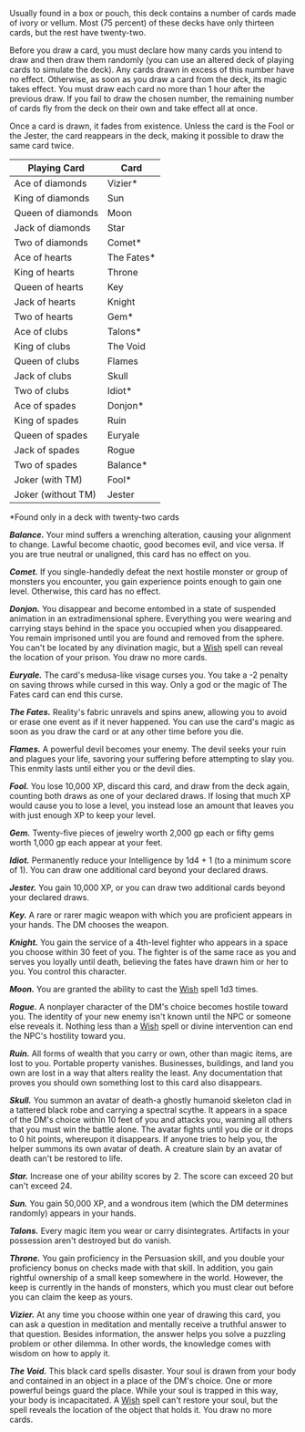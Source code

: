 Usually found in a box or pouch, this deck contains a number of cards made of ivory or vellum. Most (75 percent) of these decks have only thirteen cards, but the rest have twenty-two.

Before you draw a card, you must declare how many cards you intend to draw and then draw them randomly (you can use an altered deck of playing cards to simulate the deck). Any cards drawn in excess of this number have no effect. Otherwise, as soon as you draw a card from the deck, its magic takes effect. You must draw each card no more than 1 hour after the previous draw. If you fail to draw the chosen number, the remaining number of cards fly from the deck on their own and take effect all at once.

Once a card is drawn, it fades from existence. Unless the card is the Fool or the Jester, the card reappears in the deck, making it possible to draw the same card twice.

|Playing Card|Card|
|---|---|
|Ace of diamonds|Vizier*|
|King of diamonds|Sun|
|Queen of diamonds|Moon|
|Jack of diamonds|Star|
|Two of diamonds|Comet*|
|Ace of hearts|The Fates*|
|King of hearts|Throne|
|Queen of hearts|Key|
|Jack of hearts|Knight|
|Two of hearts|Gem*|
|Ace of clubs|Talons*|
|King of clubs|The Void|
|Queen of clubs|Flames|
|Jack of clubs|Skull|
|Two of clubs|Idiot*|
|Ace of spades|Donjon*|
|King of spades|Ruin|
|Queen of spades|Euryale|
|Jack of spades|Rogue|
|Two of spades|Balance*|
|Joker (with TM)|Fool*|
|Joker (without TM)|Jester|

*Found only in a deck with twenty-two cards

**_Balance._** Your mind suffers a wrenching alteration, causing your alignment to change. Lawful become chaotic, good becomes evil, and vice versa. If you are true neutral or unaligned, this card has no effect on you.

**_Comet._** If you single-handedly defeat the next hostile monster or group of monsters you encounter, you gain experience points enough to gain one level. Otherwise, this card has no effect.

**_Donjon._** You disappear and become entombed in a state of suspended animation in an extradimensional sphere. Everything you were wearing and carrying stays behind in the space you occupied when you disappeared. You remain imprisoned until you are found and removed from the sphere. You can't be located by any divination magic, but a [Wish](http://dnd5e.wikidot.com/spell:wish) spell can reveal the location of your prison. You draw no more cards.

**_Euryale._** The card's medusa-like visage curses you. You take a -2 penalty on saving throws while cursed in this way. Only a god or the magic of The Fates card can end this curse.

**_The Fates._** Reality's fabric unravels and spins anew, allowing you to avoid or erase one event as if it never happened. You can use the card's magic as soon as you draw the card or at any other time before you die.

**_Flames._** A powerful devil becomes your enemy. The devil seeks your ruin and plagues your life, savoring your suffering before attempting to slay you. This enmity lasts until either you or the devil dies.

**_Fool._** You lose 10,000 XP, discard this card, and draw from the deck again, counting both draws as one of your declared draws. If losing that much XP would cause you to lose a level, you instead lose an amount that leaves you with just enough XP to keep your level.

**_Gem._** Twenty-five pieces of jewelry worth 2,000 gp each or fifty gems worth 1,000 gp each appear at your feet.

**_Idiot._** Permanently reduce your Intelligence by 1d4 + 1 (to a minimum score of 1). You can draw one additional card beyond your declared draws.

**_Jester._** You gain 10,000 XP, or you can draw two additional cards beyond your declared draws.

**_Key._** A rare or rarer magic weapon with which you are proficient appears in your hands. The DM chooses the weapon.

**_Knight._** You gain the service of a 4th-level fighter who appears in a space you choose within 30 feet of you. The fighter is of the same race as you and serves you loyally until death, believing the fates have drawn him or her to you. You control this character.

**_Moon._** You are granted the ability to cast the [Wish](http://dnd5e.wikidot.com/spell:wish) spell 1d3 times.

**_Rogue._** A nonplayer character of the DM's choice becomes hostile toward you. The identity of your new enemy isn't known until the NPC or someone else reveals it. Nothing less than a [Wish](http://dnd5e.wikidot.com/spell:wish) spell or divine intervention can end the NPC's hostility toward you.

**_Ruin._** All forms of wealth that you carry or own, other than magic items, are lost to you. Portable property vanishes. Businesses, buildings, and land you own are lost in a way that alters reality the least. Any documentation that proves you should own something lost to this card also disappears.

**_Skull._** You summon an avatar of death-a ghostly humanoid skeleton clad in a tattered black robe and carrying a spectral scythe. It appears in a space of the DM's choice within 10 feet of you and attacks you, warning all others that you must win the battle alone. The avatar fights until you die or it drops to 0 hit points, whereupon it disappears. If anyone tries to help you, the helper summons its own avatar of death. A creature slain by an avatar of death can't be restored to life.

**_Star._** Increase one of your ability scores by 2. The score can exceed 20 but can't exceed 24.

**_Sun._** You gain 50,000 XP, and a wondrous item (which the DM determines randomly) appears in your hands.

**_Talons._** Every magic item you wear or carry disintegrates. Artifacts in your possession aren't destroyed but do vanish.

**_Throne._** You gain proficiency in the Persuasion skill, and you double your proficiency bonus on checks made with that skill. In addition, you gain rightful ownership of a small keep somewhere in the world. However, the keep is currently in the hands of monsters, which you must clear out before you can claim the keep as yours.

**_Vizier._** At any time you choose within one year of drawing this card, you can ask a question in meditation and mentally receive a truthful answer to that question. Besides information, the answer helps you solve a puzzling problem or other dilemma. In other words, the knowledge comes with wisdom on how to apply it.

**_The Void._** This black card spells disaster. Your soul is drawn from your body and contained in an object in a place of the DM's choice. One or more powerful beings guard the place. While your soul is trapped in this way, your body is incapacitated. A [Wish](http://dnd5e.wikidot.com/spell:wish) spell can't restore your soul, but the spell reveals the location of the object that holds it. You draw no more cards.